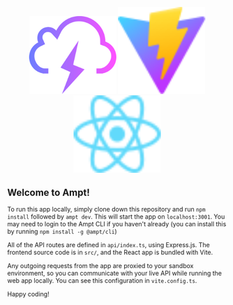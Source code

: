 <p align="center">
    <img src="public/ampt.svg" alt="ampt-logo" width="200"/>
    <img src="public/vite.svg" alt="vite-logo" width="200"/>
    <img src="public/react.svg" alt="react-logo" width="200"/>
</p>

## Welcome to Ampt!

To run this app locally, simply clone down this repository and run `npm install` followed by `ampt dev`. This will start the app on `localhost:3001`. You may need to login to the Ampt CLI if you haven't already (you can install this by running `npm install -g @ampt/cli`)

All of the API routes are defined in `api/index.ts`, using Express.js. The frontend source code is in `src/`, and the React app is bundled with Vite.

Any outgoing requests from the app are proxied to your sandbox environment, so you can communicate with your live API while running the web app locally. You can see this configuration in `vite.config.ts`.

Happy coding!
